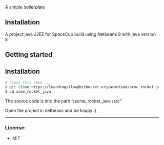 A simple boilerplate

## Installation

A project java J2EE for SpaceCup build using Netbeans 8 with java version 8

## Getting started

## Installation

```sh
# Clone this repo ...
$ git clone https://leandrogsilva@bitbucket.org/acmeteam/acme_rocket_java.git
$ cd acme_rocket_java

```
The source code is into the path “/acme_rocket_java /src” 

Open the project in netbeans and be happy :)

-----

### License:
* MIT

